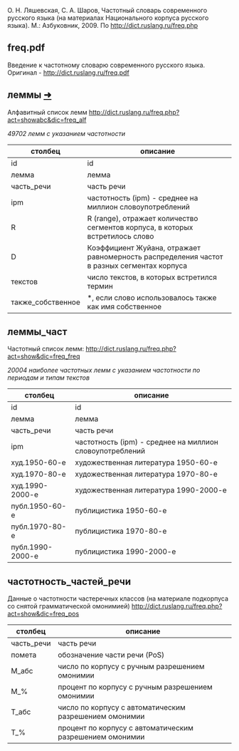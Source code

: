 О. Н. Ляшевская, С. А. Шаров, Частотный словарь современного русского языка (на материалах Национального корпуса русского языка). М.: Азбуковник, 2009. 
По http://dict.ruslang.ru/freq.php 

## freq.pdf
Введение к частотному словарю современного русского языка. Оригинал - http://dict.ruslang.ru/freq.pdf

## леммы [➜](russian-language/freqdict/леммы.csv)
Алфавитный список лемм http://dict.ruslang.ru/freq.php?act=showabc&dic=freq_alf

_49702 лемм с указанием частотности_

| столбец           | описание                                                                                    |
| ----------------- | ------------------------------------------------------------------------------------------- |
| id                | id                                                                                          |
| лемма             | лемма                                                                                       |
| часть_речи        | часть речи                                                                                  |
| ipm               | частотность (ipm) - среднее на миллион словоупотреблений                                    |
| R                 | R (range), отражает количество сегментов корпуса, в которых встретилось слово               |
| D                 | Коэффициент Жуйана, отражает равномерность распределения частот в разных сегментах корпуса  |
| текстов           | число текстов, в которых встретился термин                                                  |
| также_собственное | *, если слово использовалось также как имя собственное                                      |

## леммы_част
Частотный список лемм: http://dict.ruslang.ru/freq.php?act=show&dic=freq_freq

_20004 наиболее частотных лемм с указанием частотности по периодам и типам текстов_

| столбец          | описание                                                 |
| ---------------- | -------------------------------------------------------- |
| id               | id                                                       |
| лемма            | лемма                                                    |
| часть_речи       | часть речи                                               |
| ipm              | частотность (ipm) - среднее на миллион словоупотреблений |
| худ.1950-60-е    | художественная литература 1950-60-е                      |
| худ.1970-80-е    | художественная литература 1970-80-е                      |
| худ.1990-2000-е  | художественная литература 1990-2000-е                    |
| публ.1950-60-е   | публицистика 1950-60-е                                   |
| публ.1970-80-е   | публицистика 1970-80-е                                   |
| публ.1990-2000-е | публицистика 1990-2000-е                                 |

## частотность_частей_речи
Данные о частотности частеречных классов (на материале подкорпуса со снятой грамматической омонимией) http://dict.ruslang.ru/freq.php?act=show&dic=freq_pos

| столбец    | описание                                                 |
| ---------- | -------------------------------------------------------- |
| часть_речи | часть речи                                               |
| помета     | обозначение части речи (PoS)                             |
| М_абс      | число по корпусу с ручным разрешением омонимии           |
| М_%        | процент по корпусу с ручным разрешением омонимии         |
| Т_абс      | число по корпусу с автоматическим разрешением омонимии   |
| Т_%        | процент по корпусу с автоматическим разрешением омонимии |
